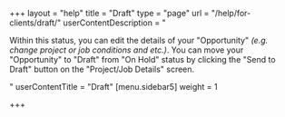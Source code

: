 +++
layout = "help"
title = "Draft"
type = "page"
url = "/help/for-clients/draft/"
userContentDescription = "<p>Within this status, you can edit the details of your \"Opportunity\" <em>(e.g. change project or job conditions and etc.)</em>. You can move your \"Opportunity\" to \"Draft\" from \"On Hold\" status by clicking the \"Send to Draft\" button on the \"Project/Job Details\" screen.</p>"
userContentTitle = "Draft"
[menu.sidebar5]
weight = 1

+++
